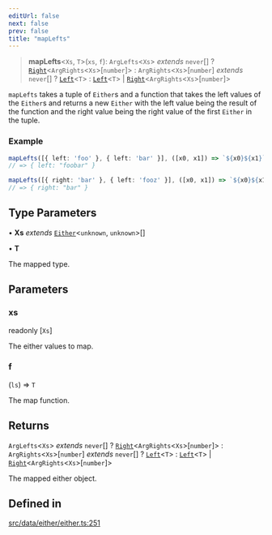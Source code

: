 ```yaml
---
editUrl: false
next: false
prev: false
title: "mapLefts"
---
```


> **mapLefts**\<`Xs`, `T`\>(`xs`, `f`): `ArgLefts`\<`Xs`\> *extends* `never`[] ? [`Right`](/api/interfaces/right/)\<`ArgRights`\<`Xs`\>\[`number`\]\> : `ArgRights`\<`Xs`\>\[`number`\] *extends* `never`[] ? [`Left`](/api/interfaces/left/)\<`T`\> : [`Left`](/api/interfaces/left/)\<`T`\> \| [`Right`](/api/interfaces/right/)\<`ArgRights`\<`Xs`\>\[`number`\]\>

`mapLefts` takes a tuple of `Either`s and a function that takes the left values of the `Either`s and
returns a new `Either` with the left value being the result of the function and the right value
being the right value of the first `Either` in the tuple.

### Example
```ts
mapLefts([{ left: 'foo' }, { left: 'bar' }], ([x0, x1]) => `${x0}${x1}`)
// => { left: "foobar" }

mapLefts([{ right: 'bar' }, { left: 'fooz' }], ([x0, x1]) => `${x0}${x1}`)
// => { right: "bar" }
```

## Type Parameters

• **Xs** *extends* [`Either`](/api/type-aliases/either/)\<`unknown`, `unknown`\>[]

• **T**

The mapped type.

## Parameters

### xs

readonly [`Xs`]

The either values to map.

### f

(`ls`) => `T`

The map function.

## Returns

`ArgLefts`\<`Xs`\> *extends* `never`[] ? [`Right`](/api/interfaces/right/)\<`ArgRights`\<`Xs`\>\[`number`\]\> : `ArgRights`\<`Xs`\>\[`number`\] *extends* `never`[] ? [`Left`](/api/interfaces/left/)\<`T`\> : [`Left`](/api/interfaces/left/)\<`T`\> \| [`Right`](/api/interfaces/right/)\<`ArgRights`\<`Xs`\>\[`number`\]\>

The mapped either object.

## Defined in

[src/data/either/either.ts:251](https://github.com/skyleague/axioms/blob/75fb1c5c977f1940e84e5cdcef2be336d1fd81da/src/data/either/either.ts#L251)

